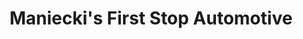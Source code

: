 ---
title: "Maniecki's First Stop Automotive"
url: /imperial/manieckis-first-stop-automotive/
shop: Autowerkstatt
---